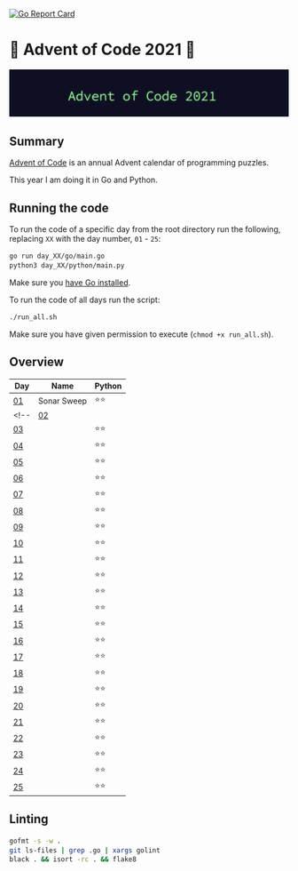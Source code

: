 [![Go Report Card](https://goreportcard.com/badge/github.com/orfeasa/advent-of-code-2021)](https://goreportcard.com/report/github.com/orfeasa/advent-of-code-2021)

# 🎄 Advent of Code 2021 🎄

![AoC2021 logo](https://raw.githubusercontent.com/orfeasa/advent-of-code-2021/master/header.png)

## Summary

[Advent of Code](http://adventofcode.com/) is an annual Advent calendar of programming puzzles.

This year I am doing it in Go and Python.

## Running the code

To run the code of a specific day from the root directory run the following, replacing `XX` with the day number, `01` - `25`:

```sh
go run day_XX/go/main.go
python3 day_XX/python/main.py
```

Make sure you [have Go installed](https://golang.org/doc/install).

To run the code of all days run the script:

```sh
./run_all.sh
```

Make sure you have given permission to execute (`chmod +x run_all.sh`).

## Overview

| Day                                        | Name                                      | Python |
| ------------------------------------------ | ----------------------------------------- | ------ |
| [01](https://adventofcode.com/2021/day/1)  | Sonar Sweep                               | ⭐⭐     |
| <!--                                       | [02](https://adventofcode.com/2021/day/2) |        | ⭐⭐  |
| [03](https://adventofcode.com/2021/day/3)  |                                           | ⭐⭐     |
| [04](https://adventofcode.com/2021/day/4)  |                                           | ⭐⭐     |
| [05](https://adventofcode.com/2021/day/5)  |                                           | ⭐⭐     |
| [06](https://adventofcode.com/2021/day/6)  |                                           | ⭐⭐     |
| [07](https://adventofcode.com/2021/day/7)  |                                           | ⭐⭐     |
| [08](https://adventofcode.com/2021/day/8)  |                                           | ⭐⭐     |
| [09](https://adventofcode.com/2021/day/9)  |                                           | ⭐⭐     |
| [10](https://adventofcode.com/2021/day/10) |                                           | ⭐⭐     |
| [11](https://adventofcode.com/2021/day/11) |                                           | ⭐⭐     |
| [12](https://adventofcode.com/2021/day/12) |                                           | ⭐⭐     |
| [13](https://adventofcode.com/2021/day/13) |                                           | ⭐⭐     |
| [14](https://adventofcode.com/2021/day/14) |                                           | ⭐⭐     |
| [15](https://adventofcode.com/2021/day/15) |                                           | ⭐⭐     |
| [16](https://adventofcode.com/2021/day/16) |                                           | ⭐⭐     |
| [17](https://adventofcode.com/2021/day/17) |                                           | ⭐⭐     |
| [18](https://adventofcode.com/2021/day/18) |                                           | ⭐⭐     |
| [19](https://adventofcode.com/2021/day/19) |                                           | ⭐⭐     |
| [20](https://adventofcode.com/2021/day/20) |                                           | ⭐⭐     |
| [21](https://adventofcode.com/2021/day/21) |                                           | ⭐⭐     |
| [22](https://adventofcode.com/2021/day/22) |                                           | ⭐⭐     |
| [23](https://adventofcode.com/2021/day/23) |                                           | ⭐⭐     |
| [24](https://adventofcode.com/2021/day/24) |                                           | ⭐⭐     |
| [25](https://adventofcode.com/2021/day/25) |                                           | ⭐⭐     | --> |

## Linting

```sh
gofmt -s -w .
git ls-files | grep .go | xargs golint
black . && isort -rc . && flake8
```
